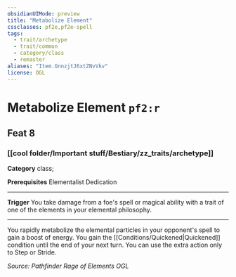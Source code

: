 ```yaml
---
obsidianUIMode: preview
title: "Metabolize Element"
cssclasses: pf2e,pf2e-spell
tags:
  - trait/archetype
  - trait/common
  - category/class
  - remaster
aliases: "Item.GnnzjtJ6xtZNvVkv"
license: OGL
---
```

# Metabolize Element `pf2:r`
## Feat 8
### [[cool folder/Important stuff/Bestiary/zz_traits/archetype]]

**Category** class; 



**Prerequisites** Elementalist Dedication
* * *
**Trigger** You take damage from a foe's spell or magical ability with a trait of one of the elements in your elemental philosophy.

* * *

You rapidly metabolize the elemental particles in your opponent's spell to gain a boost of energy. You gain the [[Conditions/Quickened|Quickened]] condition until the end of your next turn. You can use the extra action only to Step or Stride.

*Source: Pathfinder Rage of Elements*
*OGL*